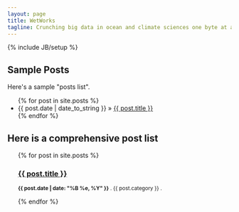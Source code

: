 ```yaml
---
layout: page
title: WetWorks
tagline: Crunching big data in ocean and climate sciences one byte at a time
---
```

{% include JB/setup %}

## Sample Posts

Here's a sample "posts list".

<ul class="posts">
  {% for post in site.posts %}
    <li><span>{{ post.date | date_to_string }}</span> &raquo; <a href="{{ BASE_PATH }}{{ post.url }}">{{ post.title }}</a></li>
  {% endfor %}
</ul>

## Here is a comprehensive post list
<ul class="posts">
{% for post in site.posts %}	
    <h3><a href="{{ BASE_PATH }}{{ post.url }}">{{ post.title }}</a></h3>
    <p><small><strong>{{ post.date | date: "%B %e, %Y" }}</strong> . {{ post.category }} . <a href="{{ BASE_PATH }}{{ post.url }}#disqus_thread"></a></small></p>			
{% endfor %}	
</ul>

